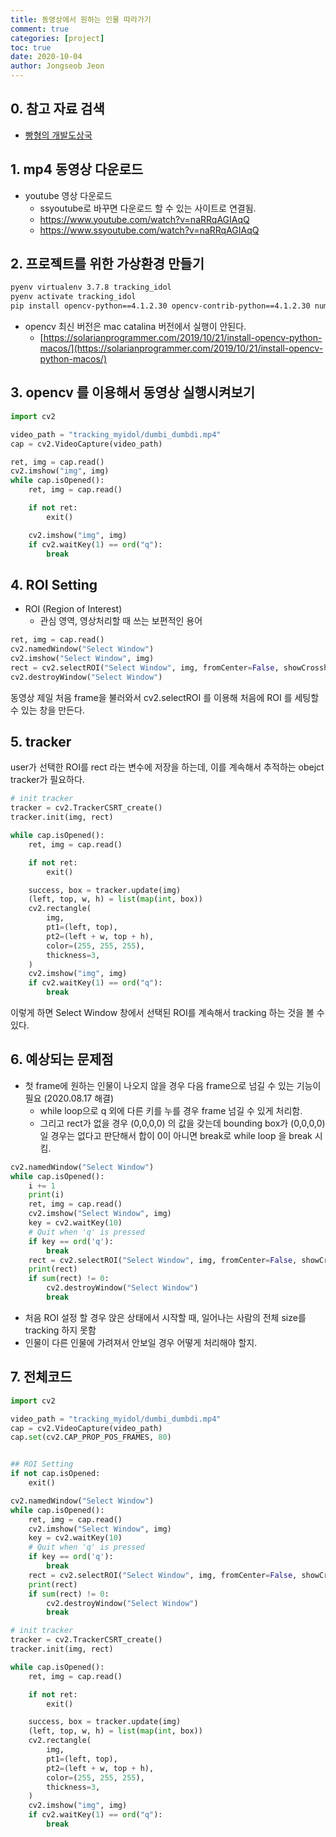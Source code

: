 ```yaml
---
title: 동영상에서 원하는 인물 따라가기
comment: true
categories: [project]
toc: true
date: 2020-10-04
author: Jongseob Jeon
---
```


## 0. 참고 자료 검색
-  [빵형의 개발도상국](https://www.youtube.com/watch?v=cx7VONjFEE0&t=83s)

## 1. mp4 동영상 다운로드 

- youtube 영상 다운로드
  - ssyoutube로 바꾸면 다운로드 할 수 있는 사이트로 연결됨.
  - https://www.youtube.com/watch?v=naRRqAGIAqQ
  - https://www.ssyoutube.com/watch?v=naRRqAGIAqQ

## 2. 프로젝트를 위한 가상환경 만들기

```bash
pyenv virtualenv 3.7.8 tracking_idol
pyenv activate tracking_idol
pip install opencv-python==4.1.2.30 opencv-contrib-python==4.1.2.30 numpy
```
- opencv 최신 버전은 mac catalina 버전에서 실행이 안된다.
  - [https://solarianprogrammer.com/2019/10/21/install-opencv-python-macos/](https://solarianprogrammer.com/2019/10/21/install-opencv-python-macos/)

## 3. opencv 를 이용해서 동영상 실행시켜보기

```python
import cv2

video_path = "tracking_myidol/dumbi_dumbdi.mp4"
cap = cv2.VideoCapture(video_path)

ret, img = cap.read()
cv2.imshow("img", img)
while cap.isOpened():
    ret, img = cap.read()

    if not ret:
        exit()

    cv2.imshow("img", img)
    if cv2.waitKey(1) == ord("q"):
        break

```

## 4. ROI Setting 

- ROI (Region of Interest)
  - 관심 영역, 영상처리할 때 쓰는 보편적인 용어

```python
ret, img = cap.read()
cv2.namedWindow("Select Window")
cv2.imshow("Select Window", img)
rect = cv2.selectROI("Select Window", img, fromCenter=False, showCrosshair=True)
cv2.destroyWindow("Select Window")
```

동영상 제일 처음 frame을 불러와서 cv2.selectROI 를 이용해 처음에 ROI 를 세팅할 수 있는 창을 만든다.

## 5. tracker

user가 선택한 ROI를 rect 라는 변수에 저장을 하는데, 이를 계속해서 추적하는 obejct tracker가 필요하다.

```python
# init tracker
tracker = cv2.TrackerCSRT_create()
tracker.init(img, rect)

while cap.isOpened():
    ret, img = cap.read()

    if not ret:
        exit()

    success, box = tracker.update(img)
    (left, top, w, h) = list(map(int, box))
    cv2.rectangle(
        img,
        pt1=(left, top),
        pt2=(left + w, top + h),
        color=(255, 255, 255),
        thickness=3,
    )
    cv2.imshow("img", img)
    if cv2.waitKey(1) == ord("q"):
        break

```

이렇게 하면 Select Window 창에서 선택된 ROI를 계속해서 tracking 하는 것을 볼 수 있다.



## 6. 예상되는 문제점 

- 첫 frame에 원하는 인물이 나오지 않을 경우 다음 frame으로 넘길 수 있는 기능이 필요 (2020.08.17 해결)
  - while loop으로 q 외에 다른 키를 누를 경우 frame 넘길 수 있게 처리함.
  - 그리고 rect가 없을 경우 (0,0,0,0) 의 값을 갖는데 bounding box가 (0,0,0,0) 일 경우는 없다고 판단해서 합이 0이 아니면 break로 while loop 을 break 시킴.

```python
cv2.namedWindow("Select Window")
while cap.isOpened():
    i += 1
    print(i)
    ret, img = cap.read()
    cv2.imshow("Select Window", img)
    key = cv2.waitKey(10)
    # Quit when 'q' is pressed
    if key == ord('q'):
        break
    rect = cv2.selectROI("Select Window", img, fromCenter=False, showCrosshair=True)
    print(rect)
    if sum(rect) != 0:
        cv2.destroyWindow("Select Window")
        break
```

- 처음 ROI 설정 할 경우 앉은 상태에서 시작할 때, 일어나는 사람의 전체 size를 tracking 하지 못함
- 인물이 다른 인물에 가려져서 안보일 경우 어떻게 처리해야 할지.


## 7. 전체코드

```python
import cv2

video_path = "tracking_myidol/dumbi_dumbdi.mp4"
cap = cv2.VideoCapture(video_path)
cap.set(cv2.CAP_PROP_POS_FRAMES, 80)


## ROI Setting
if not cap.isOpened:
    exit()

cv2.namedWindow("Select Window")
while cap.isOpened():
    ret, img = cap.read()
    cv2.imshow("Select Window", img)
    key = cv2.waitKey(10)
    # Quit when 'q' is pressed
    if key == ord('q'):
        break
    rect = cv2.selectROI("Select Window", img, fromCenter=False, showCrosshair=True)
    print(rect)
    if sum(rect) != 0:
        cv2.destroyWindow("Select Window")
        break

# init tracker
tracker = cv2.TrackerCSRT_create()
tracker.init(img, rect)

while cap.isOpened():
    ret, img = cap.read()

    if not ret:
        exit()

    success, box = tracker.update(img)
    (left, top, w, h) = list(map(int, box))
    cv2.rectangle(
        img,
        pt1=(left, top),
        pt2=(left + w, top + h),
        color=(255, 255, 255),
        thickness=3,
    )
    cv2.imshow("img", img)
    if cv2.waitKey(1) == ord("q"):
        break

```
